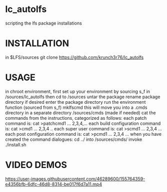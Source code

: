 # lc_autolfs
scripting the lfs package installations

# INSTALLATION
in $LFS/sources
git clone https://github.com/krunch3r76/lc_autolfs

# USAGE
in chroot environment, first set up your environment by sourcing s_f in /sources/lc_autolfs
then cd to /sources
untar the package
rename package directory if desired
enter the package directory
run the environment function (sourced from s_f) mklfscmd
this will move you into a .cmds directory in a separate directory /sources/cmds (made if needed)
cat the commands from the instructions, categorized as follows:
each patch command is:
cat >patchcmd1 ... 2,3,4,...
each build configuration command is:
cat >cmd1 ... 2,3,4 ..
each super user command is:
cat >scmd1 ... 2,3,4 ...
each post configuration command is:
cat >pcmd1 ... 2,3,4 ...
when you have created the command dialogues:
cd ../ into /sources/cmds/<pkg-dir-name>
invoke ./install.sh

# VIDEO DEMOS


https://user-images.githubusercontent.com/46289600/155764359-e4356bfb-6dfc-46d8-8314-be017f6d7a11.mp4




